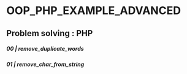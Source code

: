 # OOP_PHP_EXAMPLE_ADVANCED

## Problem solving : PHP 
##### 00 |  remove_duplicate_words
##### 01 |  remove_char_from_string

